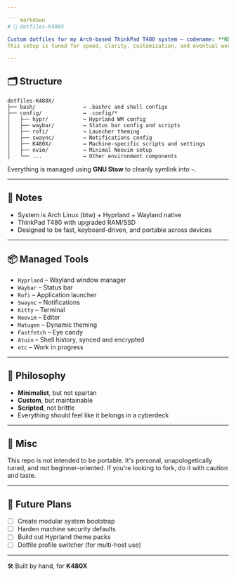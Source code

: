 ```yaml
---

````markdown
# 🔧 dotfiles-K480X

Custom dotfiles for my Arch-based ThinkPad T480 system — codename: **KRS-K480X**.  
This setup is tuned for speed, clarity, customization, and eventual world domination.

---
```


## 🗂️ Structure

```plaintext
dotfiles-K480X/
├── bash/               → .bashrc and shell configs
├── config/             → .config/*
│   ├── hypr/           → Hyprland WM config
│   ├── waybar/         → Status bar config and scripts
│   ├── rofi/           → Launcher theming
│   ├── swaync/         → Notifications config
│   ├── K480X/          → Machine-specific scripts and settings
│   ├── nvim/           → Minimal Neovim setup
│   └── ...             → Other environment components
````

Everything is managed using **GNU Stow** to cleanly symlink into `~`.

---

## 🧪 Notes

* System is Arch Linux (btw) + Hyprland + Wayland native
* ThinkPad T480 with upgraded RAM/SSD
* Designed to be fast, keyboard-driven, and portable across devices

---

## 📦 Managed Tools

* `Hyprland` – Wayland window manager
* `Waybar` – Status bar
* `Rofi` – Application launcher
* `Swaync` – Notifications
* `Kitty` – Terminal
* `Neovim` – Editor
* `Matugen` – Dynamic theming
* `Fastfetch` – Eye candy
* `Atuin` – Shell history, synced and encrypted
* `etc` – Work in progress

---

## 🧠 Philosophy

* **Minimalist**, but not spartan
* **Custom**, but maintainable
* **Scripted**, not brittle
* Everything should feel like it belongs in a cyberdeck

---

## 📎 Misc

This repo is not intended to be portable. It's personal, unapologetically tuned, and not beginner-oriented.
If you're looking to fork, do it with caution and taste.

---

## 🐾 Future Plans

* [ ] Create modular system bootstrap
* [ ] Harden machine security defaults
* [ ] Build out Hyprland theme packs
* [ ] Dotfile profile switcher (for multi-host use)

---

🛠️ Built by hand, for **K480X**
